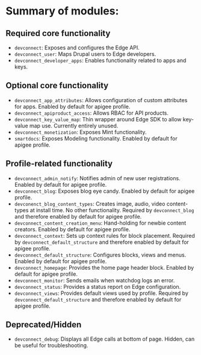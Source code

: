 # Summary of modules:

## Required core functionality
* `devconnect`: Exposes and configures the Edge API.
* `devconnect_user`: Maps Drupal users to Edge developers.
* `devconnect_developer_apps`: Enables functionality related to apps and keys.

## Optional core functionality
* `devconnect_app_attributes`: Allows configuration of custom attributes for apps. Enabled by default for apigee profile.
* `devconnect_apiproduct_access`: Allows RBAC for API products.
* `devconnect_key_value_map`: Thin wrapper around Edge SDK to allow key-value map use. Currently entirely unused.
* `devconnect_monetization`: Exposes Mint functionality.
* `smartdocs`: Exposes Modeling functionality. Enabled by default for apigee profile.

## Profile-related functionality
* `devconnect_admin_notify`: Notifies admin of new user registrations. Enabled by default for apigee profile.
* `devconnect_blog`: Exposes blog eye candy. Enabled by default for apigee profile.
* `devconenct_blog_content_types`: Creates image, audio, video content-types at install time. No other functionality. Required by `devconnect_blog` and therefore enabled by default for apigee profile.
* `devconnect_content_creation_menu`: Hand-holding for newbie content creators. Enabled by default for apigee profile.
* `devconnect_context`: Sets up context rules for block placement. Required by `devconnect_default_structure` and therefore enabled by default for apigee profile.
* `devconnect_default_structure`: Configures blocks, views and menus. Enabled by default for apigee profile.
* `devconnect_homepage`: Provides the home page header block. Enabled by default for apigee profile.
* `devconnect_monitor`: Sends emails when watchdog logs an error.
* `devconnect_status`: Provides a status report on Edge configuration.
* `devconnect_views`: Provides default views used by profile. Required by `devconnect_default_structure` and therefore enabled by default for apigee profile.

## Deprecated/Hidden
* `devconnect_debug`: Displays all Edge calls at bottom of page. Hidden, can be useful for troubleshooting.

